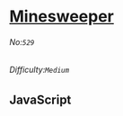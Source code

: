 # [Minesweeper](https://leetcode.com/problems/minesweeper/#/description)
###### No:`529`
###### Difficulty:`Medium`
## JavaScript


```js
```
